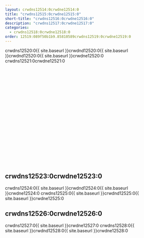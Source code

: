 ```yaml
---
layout: crwdns12514:0crwdne12514:0
title: "crwdns12515:0crwdne12515:0"
short-title: "crwdns12516:0crwdne12516:0"
description: "crwdns12517:0crwdne12517:0"
categories:
  - crwdns12518:0crwdne12518:0
order: 12519:089f50b1b9.85810589crwdns12519:0crwdne12519:0
---
```

crwdns12520:0{{ site.baseurl }}crwdnd12520:0{{ site.baseurl }}crwdnd12520:0{{ site.baseurl }}crwdne12520:0 crwdns12521:0crwdne12521:0

<div class="video-wrapper">
<iframe width="560" height="315" src="crwdns12522:0crwdne12522:0" frameborder="0" allow="autoplay; encrypted-media" allowfullscreen mark="crwd-mark"></iframe>
</div>

## crwdns12523:0crwdne12523:0

crwdns12524:0{{ site.baseurl }}crwdnd12524:0{{ site.baseurl }}crwdne12524:0 crwdns12525:0{{ site.baseurl }}crwdnd12525:0{{ site.baseurl }}crwdne12525:0

## crwdns12526:0crwdne12526:0

crwdns12527:0{{ site.baseurl }}crwdne12527:0 crwdns12528:0{{ site.baseurl }}crwdnd12528:0{{ site.baseurl }}crwdne12528:0